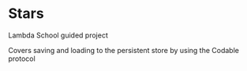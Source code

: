 # Stars
Lambda School guided project

Covers saving and loading to the persistent store by using the Codable protocol
